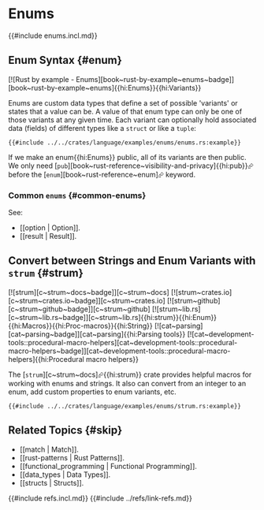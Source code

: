# Enums

{{#include enums.incl.md}}

## Enum Syntax {#enum}

[![Rust by example - Enums][book~rust-by-example~enums~badge]][book~rust-by-example~enums]{{hi:Enums}}{{hi:Variants}}

Enums are custom data types that define a set of possible 'variants' or states that a value can be. A value of that enum type can only be one of those variants at any given time. Each variant can optionally hold associated data (fields) of different types like a `struct` or like a `tuple`:

```rust,editable
{{#include ../../crates/language/examples/enums/enums.rs:example}}
```

If we make an enum{{hi:Enums}} public, all of its variants are then public. We only need [`pub`][book~rust-reference~visibility-and-privacy]{{hi:pub}}⮳ before the [`enum`][book~rust-reference~enum]⮳ keyword.

### Common `enums` {#common-enums}

See:

- [[option | Option]].
- [[result | Result]].

## Convert between Strings and Enum Variants with `strum` {#strum}

[![strum][c~strum~docs~badge]][c~strum~docs] [![strum~crates.io][c~strum~crates.io~badge]][c~strum~crates.io] [![strum~github][c~strum~github~badge]][c~strum~github] [![strum~lib.rs][c~strum~lib.rs~badge]][c~strum~lib.rs]{{hi:strum}}{{hi:Enum}}{{hi:Macros}}{{hi:Proc-macros}}{{hi:String}} [![cat~parsing][cat~parsing~badge]][cat~parsing]{{hi:Parsing tools}} [![cat~development-tools::procedural-macro-helpers][cat~development-tools::procedural-macro-helpers~badge]][cat~development-tools::procedural-macro-helpers]{{hi:Procedural macro helpers}}

The [`strum`][c~strum~docs]⮳{{hi:strum}} crate provides helpful macros for working with enums and strings. It also can convert from an integer to an enum, add custom properties to enum variants, etc.

```rust,editable
{{#include ../../crates/language/examples/enums/strum.rs:example}}
```

## Related Topics {#skip}

- [[match | Match]].
- [[rust-patterns | Rust Patterns]].
- [[functional_programming | Functional Programming]].
- [[data_types | Data Types]].
- [[structs | Structs]].

{{#include refs.incl.md}}
{{#include ../refs/link-refs.md}}

<div class="hidden">
</div>
